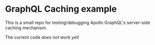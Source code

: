 # GraphQL Caching example

This is a small repo for testing/debugging Apollo GraphQL's server-side caching mechanism.

The current code _does not work yet!_
